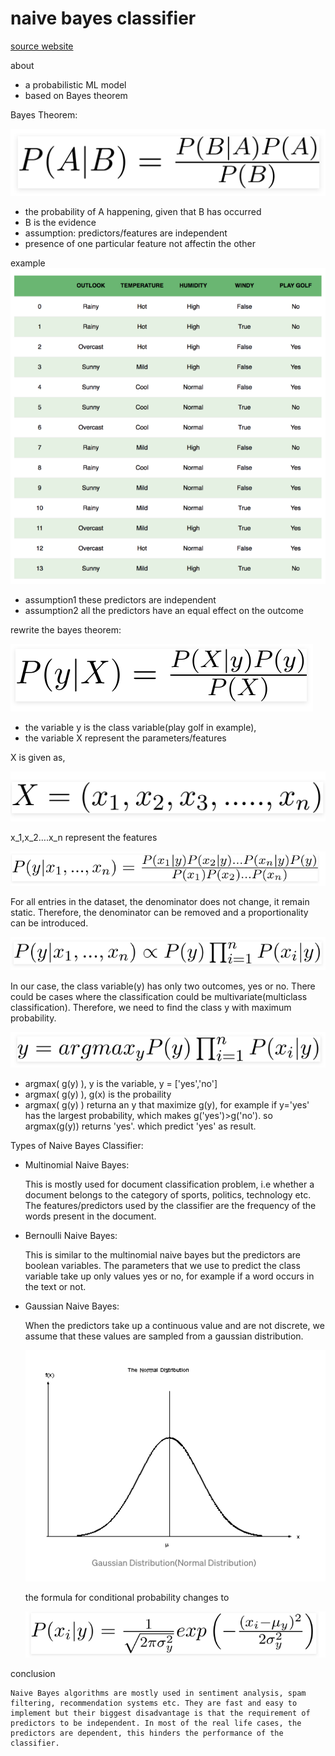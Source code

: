 # naive bayes classifier
[source website](
https://towardsdatascience.com/naive-bayes-classifier-81d512f50a7c)

about
- a probabilistic ML model
- based on Bayes theorem

Bayes Theorem:

![pic](bayes_thm.png)

- the probability of A happening, given that B has occurred
- B is the evidence
- assumption: predictors/features are independent
- presence of one particular feature not affectin the other

example
![pic](example.png)
- assumption1 these predictors are independent
- assumption2 all the predictors have an equal effect on the outcome

rewrite the bayes theorem:

![pic](bayes_thm2.png)
- the variable y is the class variable(play golf in example), 
- the variable X represent the parameters/features

X is given as,

![pic](equation1.png)

x_1,x_2….x_n represent the features

![pic](equation2.png)

For all entries in the dataset, the denominator does not change, it remain static. Therefore, the denominator can be removed and a proportionality can be introduced.

![pic](equation3.png)

In our case, the class variable(y) has only two outcomes, yes or no. There could be cases where the classification could be multivariate(multiclass classification). Therefore, we need to find the class y with maximum probability.

![pic](equation4.png)

- argmax( g(y) ), y is the variable, y = ['yes','no'] 
- argmax( g(y) ), g(x) is the probaility
- argmax( g(y) ) returna an y that maximize g(y), for example if y='yes' has the largest probability, which makes g('yes')>g('no'). so argmax(g(y)) returns 'yes'. which predict 'yes' as result.

Types of Naive Bayes Classifier:
- Multinomial Naive Bayes:

    This is mostly used for document classification problem, i.e whether a document belongs to the category of sports, politics, technology etc. The features/predictors used by the classifier are the frequency of the words present in the document.
- Bernoulli Naive Bayes:

    This is similar to the multinomial naive bayes but the predictors are boolean variables. The parameters that we use to predict the class variable take up only values yes or no, for example if a word occurs in the text or not.
- Gaussian Naive Bayes:
    
    When the predictors take up a continuous value and are not discrete, we assume that these values are sampled from a gaussian distribution.

    ![pic](gaussian_distribution.png)

     the formula for conditional probability changes to

     ![pic](equation5.png)


conclusion

    Naive Bayes algorithms are mostly used in sentiment analysis, spam filtering, recommendation systems etc. They are fast and easy to implement but their biggest disadvantage is that the requirement of predictors to be independent. In most of the real life cases, the predictors are dependent, this hinders the performance of the classifier.